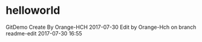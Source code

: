 # helloworld
GitDemo
Create By Orange-HCH 2017-07-30
Edit by Orange-Hch on branch readme-edit 2017-07-30 16:55
